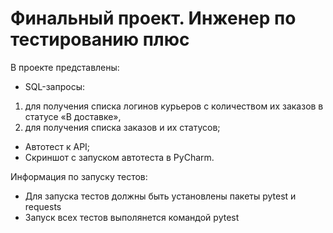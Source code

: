 # Финальный проект. Инженер по тестированию плюс
В проекте представлены:
- SQL-запросы:
1) для получения списка логинов курьеров с количеством их заказов в статусе «В доставке»,
2) для получения списка заказов и их статусов;
- Автотест к API;
- Скриншот с запуском автотеста в PyCharm.

Информация по запуску тестов:
- Для запуска тестов должны быть установлены пакеты pytest и requests
- Запуск всех тестов выполянется командой pytest
